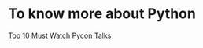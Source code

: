 # To know more about Python
[Top 10 Must Watch Pycon Talks](https://realpython.com/must-watch-pycon-talks/)
